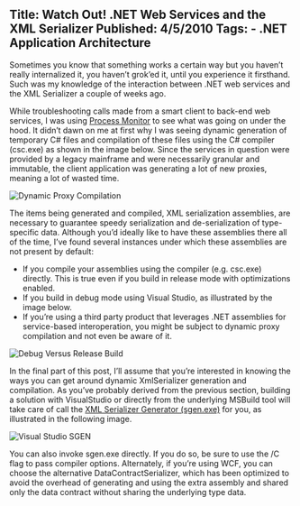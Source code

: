 Title: Watch Out! .NET Web Services and the XML Serializer
Published: 4/5/2010
Tags:
    - .NET Application Architecture
---
Sometimes you know that something works a certain way but you haven’t really internalized it, you haven’t grok’ed it, until you experience it firsthand. Such was my knowledge of the interaction between .NET web services and the XML Serializer a couple of weeks ago.

While troubleshooting calls made from a smart client to back-end web services, I was using [Process Monitor](https://docs.microsoft.com/en-us/sysinternals/downloads/procmon) to see what was going on under the hood. It didn’t dawn on me at first why I was seeing dynamic generation of temporary C# files and compilation of these files using the C# compiler (csc.exe) as shown in the image below. Since the services in question were provided by a legacy mainframe and were necessarily granular and immutable, the client application was generating a lot of new proxies, meaning a lot of wasted time.

![Dynamic Proxy Compilation](https://s3.amazonaws.com/s3.beckshome.com/20100405-Dynamic-Proxy-Compilation.png)

The items being generated and compiled, XML serialization assemblies, are necessary to guarantee speedy serialization and de-serialization of type-specific data. Although you’d ideally like to have these assemblies there all of the time, I’ve found several instances under which these assemblies are not present by default:

* If you compile your assemblies using the compiler (e.g. csc.exe) directly. This is true even if you build in release mode with optimizations enabled.
* If you build in debug mode using Visual Studio, as illustrated by the image below.
* If you’re using a third party product that leverages .NET assemblies for service-based interoperation, you might be subject to dynamic proxy compilation and not even be aware of it.

![Debug Versus Release Build](https://s3.amazonaws.com/s3.beckshome.com/20100405-Debug-Versus-Release-Build.png)

In the final part of this post, I’ll assume that you’re interested in knowing the ways you can get around dynamic XmlSerializer generation and compilation. As you’ve probably derived from the previous section, building a solution with VisualStudio or directly from the underlying MSBuild tool will take care of call the [XML Serializer Generator (sgen.exe)](https://docs.microsoft.com/en-us/previous-versions/dotnet/netframework-2.0/bk3w6240(v=vs.80)?redirectedfrom=MSDN) for you, as illustrated in the following image.

![Visual Studio SGEN](https://s3.amazonaws.com/s3.beckshome.com/20100405-Visual-Studio-Sgen.png)

You can also invoke sgen.exe directly. If you do so, be sure to use the /C flag to pass compiler options. Alternately, if you’re using WCF, you can choose the alternative DataContractSerializer, which has been optimized to avoid the overhead of generating and using the extra assembly and shared only the data contract without sharing the underlying type data.